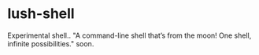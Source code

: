 # lush-shell
Experimental shell.. "A command-line shell that’s from the moon! One shell, infinite possibilities." soon.
